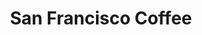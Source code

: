 ---
title: San Francisco Coffee
category: North America
image: /assets/list_images/placeholder.png
maps_url: https://maps.app.goo.gl/ge8UghuQ7b91s3uy6
---